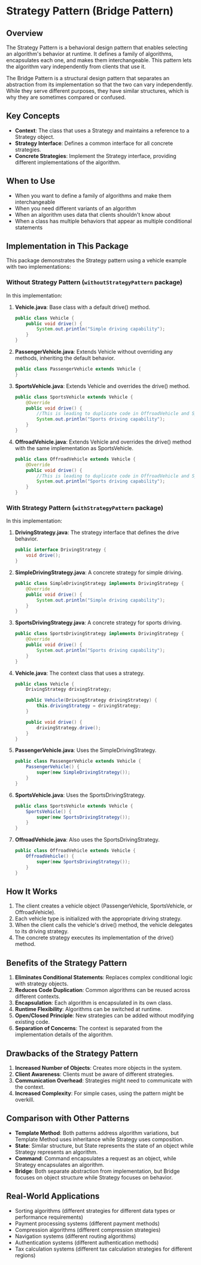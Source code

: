# Strategy Pattern (Bridge Pattern)

## Overview
The Strategy Pattern is a behavioral design pattern that enables selecting an algorithm's behavior at runtime. It defines a family of algorithms, encapsulates each one, and makes them interchangeable. This pattern lets the algorithm vary independently from clients that use it.

The Bridge Pattern is a structural design pattern that separates an abstraction from its implementation so that the two can vary independently. While they serve different purposes, they have similar structures, which is why they are sometimes compared or confused.

## Key Concepts
- **Context**: The class that uses a Strategy and maintains a reference to a Strategy object.
- **Strategy Interface**: Defines a common interface for all concrete strategies.
- **Concrete Strategies**: Implement the Strategy interface, providing different implementations of the algorithm.

## When to Use
- When you want to define a family of algorithms and make them interchangeable
- When you need different variants of an algorithm
- When an algorithm uses data that clients shouldn't know about
- When a class has multiple behaviors that appear as multiple conditional statements

## Implementation in This Package

This package demonstrates the Strategy pattern using a vehicle example with two implementations:

### Without Strategy Pattern (`withoutStrategyPattern` package)

In this implementation:

1. **Vehicle.java**: Base class with a default drive() method.
   ```java
   public class Vehicle {
       public void drive() {
           System.out.println("Simple driving capability");
       }
   }
   ```

2. **PassengerVehicle.java**: Extends Vehicle without overriding any methods, inheriting the default behavior.
   ```java
   public class PassengerVehicle extends Vehicle {
   }
   ```

3. **SportsVehicle.java**: Extends Vehicle and overrides the drive() method.
   ```java
   public class SportsVehicle extends Vehicle {
       @Override
       public void drive() {
           //This is leading to duplicate code in OffroadVehicle and SportsVehicle classes
           System.out.println("Sports driving capability");
       }
   }
   ```

4. **OffroadVehicle.java**: Extends Vehicle and overrides the drive() method with the same implementation as SportsVehicle.
   ```java
   public class OffroadVehicle extends Vehicle {
       @Override
       public void drive() {
           //This is leading to duplicate code in OffroadVehicle and SportsVehicle classes
           System.out.println("Sports driving capability");
       }
   }
   ```

### With Strategy Pattern (`withStrategyPattern` package)

In this implementation:

1. **DrivingStrategy.java**: The strategy interface that defines the drive behavior.
   ```java
   public interface DrivingStrategy {
       void drive();
   }
   ```

2. **SimpleDrivingStrategy.java**: A concrete strategy for simple driving.
   ```java
   public class SimpleDrivingStrategy implements DrivingStrategy {
       @Override
       public void drive() {
           System.out.println("Simple driving capability");
       }
   }
   ```

3. **SportsDrivingStrategy.java**: A concrete strategy for sports driving.
   ```java
   public class SportsDrivingStrategy implements DrivingStrategy {
       @Override
       public void drive() {
           System.out.println("Sports driving capability");
       }
   }
   ```

4. **Vehicle.java**: The context class that uses a strategy.
   ```java
   public class Vehicle {
       DrivingStrategy drivingStrategy;

       public Vehicle(DrivingStrategy drivingStrategy) {
           this.drivingStrategy = drivingStrategy;
       }

       public void drive() {
           drivingStrategy.drive();
       }
   }
   ```

5. **PassengerVehicle.java**: Uses the SimpleDrivingStrategy.
   ```java
   public class PassengerVehicle extends Vehicle {
       PassengerVehicle() {
           super(new SimpleDrivingStrategy());
       }
   }
   ```

6. **SportsVehicle.java**: Uses the SportsDrivingStrategy.
   ```java
   public class SportsVehicle extends Vehicle {
       SportsVehicle() {
           super(new SportsDrivingStrategy());
       }
   }
   ```

7. **OffroadVehicle.java**: Also uses the SportsDrivingStrategy.
   ```java
   public class OffroadVehicle extends Vehicle {
       OffroadVehicle() {
           super(new SportsDrivingStrategy());
       }
   }
   ```

## How It Works
1. The client creates a vehicle object (PassengerVehicle, SportsVehicle, or OffroadVehicle).
2. Each vehicle type is initialized with the appropriate driving strategy.
3. When the client calls the vehicle's drive() method, the vehicle delegates to its driving strategy.
4. The concrete strategy executes its implementation of the drive() method.

## Benefits of the Strategy Pattern
1. **Eliminates Conditional Statements**: Replaces complex conditional logic with strategy objects.
2. **Reduces Code Duplication**: Common algorithms can be reused across different contexts.
3. **Encapsulation**: Each algorithm is encapsulated in its own class.
4. **Runtime Flexibility**: Algorithms can be switched at runtime.
5. **Open/Closed Principle**: New strategies can be added without modifying existing code.
6. **Separation of Concerns**: The context is separated from the implementation details of the algorithm.

## Drawbacks of the Strategy Pattern
1. **Increased Number of Objects**: Creates more objects in the system.
2. **Client Awareness**: Clients must be aware of different strategies.
3. **Communication Overhead**: Strategies might need to communicate with the context.
4. **Increased Complexity**: For simple cases, using the pattern might be overkill.

## Comparison with Other Patterns
- **Template Method**: Both patterns address algorithm variations, but Template Method uses inheritance while Strategy uses composition.
- **State**: Similar structure, but State represents the state of an object while Strategy represents an algorithm.
- **Command**: Command encapsulates a request as an object, while Strategy encapsulates an algorithm.
- **Bridge**: Both separate abstraction from implementation, but Bridge focuses on object structure while Strategy focuses on behavior.

## Real-World Applications
- Sorting algorithms (different strategies for different data types or performance requirements)
- Payment processing systems (different payment methods)
- Compression algorithms (different compression strategies)
- Navigation systems (different routing algorithms)
- Authentication systems (different authentication methods)
- Tax calculation systems (different tax calculation strategies for different regions)
